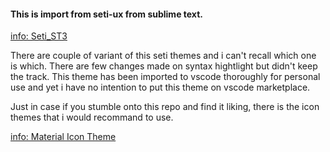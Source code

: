 #### This is import from seti-ux from sublime text.

[info: Seti_ST3](https://github.com/ctf0/Seti_ST3)

There are couple of variant of this seti themes and i can't recall which one is which. There are few changes made on syntax hightlight but didn't keep the track. 
This theme has been imported to vscode thoroughly for personal use and yet i have no intention to put this theme on vscode marketplace. 

Just in case if you stumble onto this repo and find it liking, there is the icon themes that i would recommand to use. 

[info: Material Icon Theme](https://marketplace.visualstudio.com/items?itemName=PKief.material-icon-theme)
